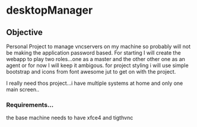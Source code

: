 # desktopManager
## Objective

Personal Project to manage vncservers on my machine so probably will not be making the application password based.
For starting I will create the webapp to play two roles...one as a master and the other other one as an agent or for now I will keep it ambigous.
for project styling i will use simple bootstrap and icons from font awesome jut to get on with the project.

I really need thos project...i have multiple systems at home and only one main screen..

### Requirements...
the base machine needs to have xfce4 and tigthvnc
